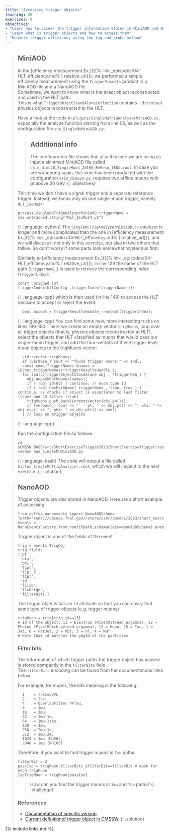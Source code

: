```yaml
---
title: "Accessing trigger objects"
teaching: 30
exercises: 0
objectives:
- "Learn how to access the trigger information stored in MiniAOD and NanoAOD"
- "Learn what is trigger objects and how to access them"
- "Measure trigger efficiency using the tag-and-probe method"
---
```


> ## MiniAOD
> In the [efficiency measurement Ex.]({{% link _episodes/04-HLT_efficiency.md% | relative_url}}), we performed a simple efficiency measurement using the `TriggerResults` product in a MiniAOD file and a NanoAOD file.<br>
> Sometimes, we want to know what is the exact object reconstructed and used in the HLT path.<br>
> This is what `TriggerObjectStandAloneCollection` contains - the actual physics objects reconstructed at the HLT.
> 
> Have a look at the code in `plugins/SingleMuTrigAnalyzerMiniAOD.cc`, especially the analyze function starting from line 95, as well as the configuration file `ana_SingleMuMiniAOD.py`.
> 
> > ## Additional info
> > The configuration file shows that also this time we are using as input a skimmed MiniAOD file called `skim_dimu20_SingleMuon_2016G_ReReco_180k.root`. In case you are wondering again, this skim has been produced with the configuration `skim_dimu20.py`, requires two offline muons with pt above 20 GeV.
> {: .objectives}
> 
> This time we don't have a signal trigger and a separate reference trigger. Instead, we focus only on one single-muon trigger, namely `HLT_IsoMu24`:
> ~~~
> process.singleMuTrigAnalyzerMiniAOD.triggerName = cms.untracked.string("HLT_IsoMu24_v2")
> ~~~
> {: .language-python}
> The `SingleMuTrigAnalyzerMiniAOD.cc` analyzer is longer and more complicated than the one in [efficiency measurement Ex.]({{% link _episodes/04-HLT_efficiency.md% | relative_url}}), and we will discuss it not only in this exercise, but also in two others that follow. So don't worry if some parts look somewhat mysterious first.
> 
> Similarly to [efficiency measurement Ex.]({{% link _episodes/04-HLT_efficiency.md% | relative_url}}), in line 129 the name of the HLT path (`triggerName_`) is used to retrieve the corresponding index (`triggerIndex`):
> ~~~
> const unsigned int triggerIndex(hltConfig_.triggerIndex(triggerName_));
> ~~~
> {: .language-cpp}
> which is then used (in line 148) to access the HLT decision to accept or reject the event:
> ~~~
>   bool accept = triggerResultsHandle_->accept(triggerIndex);
> ~~~
> {: .language-cpp}
> You can find some new, more interesting tricks on lines 180-190. 
> There we create an empty vector `trigMuons`, loop over all trigger objects (that is, physics objects reconstructed at HLT), select the objects that HLT classified as muons that would pass our single-muon trigger, and add the four-vectors of these trigger-level muon objects to the trigMuons vector:
> ~~~
>   std::vector trigMuons;
>   if (verbose_) cout << "found trigger muons:" << endl;
>   const edm::TriggerNames &names = iEvent.triggerNames(*triggerResultsHandle_);
>   for (pat::TriggerObjectStandAlone obj : *triggerOSA_) {
>     obj.unpackPathNames(names);
>     if ( !obj.id(83) ) continue; // muon type id
>     if ( !obj.hasPathName( triggerName_, true, true ) ) continue; // checks if object is associated to last filter (true) and L3 filter (true)
>     trigMuons.push_back(LorentzVector(obj.p4()));
>     if (verbose_) cout << "  - pt: " << obj.pt() << ", eta: " << obj.eta() << ", phi: " << obj.phi() << endl;
>   } // loop on trigger objects
> ~~~
> {: .language-cpp}
> 
> Run the configuration file as follows:
> ~~~
> cd $CMSSW_BASE/src/ShortExerciseTrigger2023/ShortExerciseTrigger/test
> cmsRun ana_SingleMuMiniAOD.py 
> ~~~
> {: .language-bash}
> The code will output a file called `histos_SingleMuTrigAnalyzer.root`, which we will inspect in the next exercise.
{: .solution}

> ## NanoAOD
> Trigger objects are also stored in NanoAOD. Here are a short example of accessing 
> ~~~
> from coffea.nanoevents import NanoAODSchema
> fpath="root://cmseos.fnal.gov//store/user/cmsdas/2023/short_exercises/Trigger/New_NanoAOD_M1000.root"
> events = NanoEventsFactory.from_root(fpath,schemaclass=NanoAODSchema).events()
> ~~~
> Trigger object is one of the fields of the event
> ~~~
> trig = events.TrigObj
> trig.fields
> ['pt',
>  'eta',
>  'phi',
>  'l1pt',
>  'l1pt_2',
>  'l2pt',
>  'id',
>  'l1iso',
>  'l1charge',
>  'filterBits']
> ~~~
> The trigger objects has an `id` attribute so that you can easily find same type of trigger objects (e.g. trigger muons)
> ~~~
> trigMuon = trig[trig.id==13]
> # ID of the object: 11 = Electron (PixelMatched e/gamma), 22 = Photon (PixelMatch-vetoed e/gamma), 13 = Muon, 15 = Tau, 1 = Jet, 6 = FatJet, 2 = MET, 3 = HT, 4 = MHT
> # Note that id matches the pdgId of the particles
> ~~~
> 
> ### Filter bits
> The information of which trigger paths the trigger object has passed is stored compactly in the `filterBits` field.<br>
> The `filterBits` encoding can be found from the documentations links below. 
> 
> For example, for muons, the bits meaning is the following:
> ~~~
>   1    = TrkIsoVVL,
>   2    = Iso, 
>   4    = OverlapFilter PFTau,
>   8    = 1mu,
>   16   = 2mu,
>   32   = 1mu-1e, 
>   64   = 1mu-1tau,
>   128  = 3mu, 
>   256  = 2mu-1e,
>   512  = 1mu-2e,
>   1024 = 1mu (Mu50), 
>   2048 = 1mu (Mu100)
> ~~~
> Therefore, if you want to find trigger muons in `Iso` paths:
> ~~~
> filterBit = 2
> passIso = trigMuon.filterBits &filterBit==filterBit # mask for each trigMuon
> IsoTrigMuon = trigMuon[passIso] 
> ~~~
>
> > How can you find the trigger muons in `1mu` and `Iso` paths?
> {: .challenge}
>
> ### References
>  * [Documentation of specific version](https://cms-nanoaod-integration.web.cern.ch/autoDoc/). 
>  * [Current definitionof  trigger object in CMSSW](https://github.com/cms-sw/cmssw/blob/master/PhysicsTools/NanoAOD/python/triggerObjects_cff.py). 
{: .solution}

{% include links.md %}


